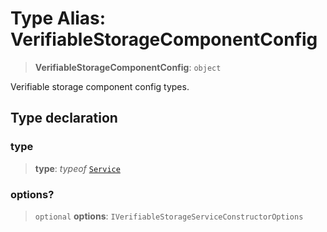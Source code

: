 # Type Alias: VerifiableStorageComponentConfig

> **VerifiableStorageComponentConfig**: `object`

Verifiable storage component config types.

## Type declaration

### type

> **type**: *typeof* [`Service`](../variables/VerifiableStorageComponentType.md#service)

### options?

> `optional` **options**: `IVerifiableStorageServiceConstructorOptions`
